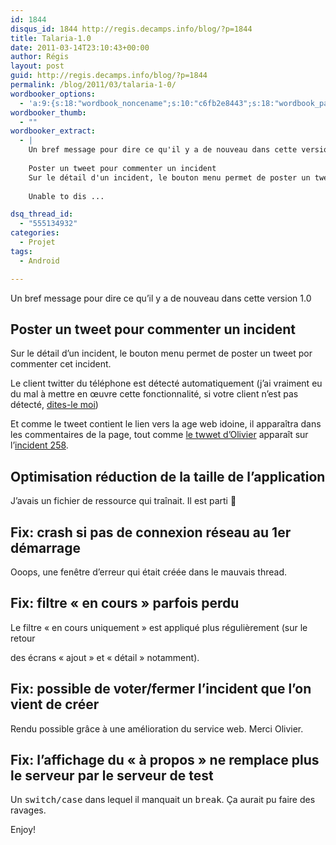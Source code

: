 ```yaml
---
id: 1844
disqus_id: 1844 http://regis.decamps.info/blog/?p=1844
title: Talaria-1.0
date: 2011-03-14T23:10:43+00:00
author: Régis
layout: post
guid: http://regis.decamps.info/blog/?p=1844
permalink: /blog/2011/03/talaria-1-0/
wordbooker_options:
  - 'a:9:{s:18:"wordbook_noncename";s:10:"c6fb2e8443";s:18:"wordbook_page_post";s:4:"-100";s:18:"wordbook_orandpage";s:1:"2";s:23:"wordbook_default_author";s:1:"1";s:23:"wordbook_extract_length";s:3:"256";s:19:"wordbook_actionlink";s:3:"300";s:26:"wordbooker_publish_default";s:2:"on";s:18:"wordbook_attribute";s:0:"";s:29:"wordbooker_status_update_text";s:33:"New blog post :  %title% - %link%";}'
wordbooker_thumb:
  - ""
wordbooker_extract:
  - |
    Un bref message pour dire ce qu'il y a de nouveau dans cette version 1.0
    
    Poster un tweet pour commenter un incident
    Sur le détail d'un incident, le bouton menu permet de poster un tweet por commenter cet incident.
    
    Unable to dis ...

dsq_thread_id:
  - "555134932"
categories:
  - Projet
tags:
  - Android

---
```

Un bref message pour dire ce qu’il y a de nouveau dans cette version 1.0

## Poster un tweet pour commenter un incident

Sur le détail d’un incident, le bouton menu permet de poster un tweet por commenter cet incident.



Le client twitter du téléphone est détecté automatiquement (j’ai vraiment eu du mal à mettre en œuvre cette fonctionnalité, si votre client n’est pas détecté, [dites-le moi](https://bitbucket.org/regis/photoidroid/issues/new))

Et comme le tweet contient le lien vers la age web idoine, il apparaîtra dans les commentaires de la page, tout comme [le twwet d’Olivier](http://twitter.com/#!/ogirardot/status/45800127532769280) apparaît sur l’[incident 258](http://www.incidents-transports.com/incident/detail/258).

## Optimisation réduction de la taille de l’application

J’avais un fichier de ressource qui traînait. Il est parti 🙂

## Fix: crash si pas de connexion réseau au 1er démarrage

Ooops, une fenêtre d’erreur qui était créée dans le mauvais thread.

## Fix: filtre « en cours » parfois perdu

Le filtre « en cours uniquement » est appliqué plus régulièrement (sur le retour
  
des écrans « ajout » et « détail » notamment).

## Fix: possible de voter/fermer l’incident que l’on vient de créer

Rendu possible grâce à une amélioration du service web. Merci Olivier.

## Fix: l’affichage du « à propos » ne remplace plus le serveur par le serveur de test

Un <tt>switch/case</tt> dans lequel il manquait un <tt>break</tt>. Ça aurait pu faire des ravages.

Enjoy!
